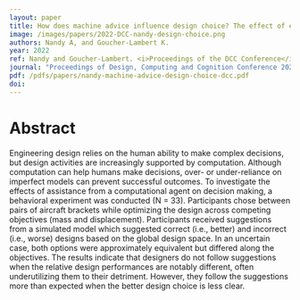 ```yaml
---
layout: paper
title: How does machine advice influence design choice? The effect of error on design decision making
image: /images/papers/2022-DCC-nandy-design-choice.png
authors: Nandy A, and Goucher-Lambert K.
year: 2022
ref: Nandy and Goucher-Lambert. <i>Proceedings of the DCC Conference</i> 2022
journal: "Proceedings of Design, Computing and Cognition Conference 2022."
pdf: /pdfs/papers/nandy-machine-advice-design-choice-dcc.pdf
doi: 
---
```

		

# Abstract	

Engineering design relies on the human ability to make complex decisions, but design activities are increasingly supported by computation. Although computation can help humans make decisions, over- or under-reliance on imperfect models can prevent successful outcomes. To investigate the effects of assistance from a computational agent on decision making, a behavioral experiment was conducted (N = 33). Participants chose between pairs of aircraft brackets while optimizing the design across competing objectives (mass and displacement). Participants received suggestions from a simulated model which suggested correct (i.e., better) and incorrect (i.e., worse) designs based on the global design space. In an uncertain case, both options were approximately equivalent but differed along the objectives. The results indicate that designers do not follow suggestions when the relative design performances are notably different, often underutilizing them to their detriment. However, they follow the suggestions more than expected when the better design choice is less clear.
